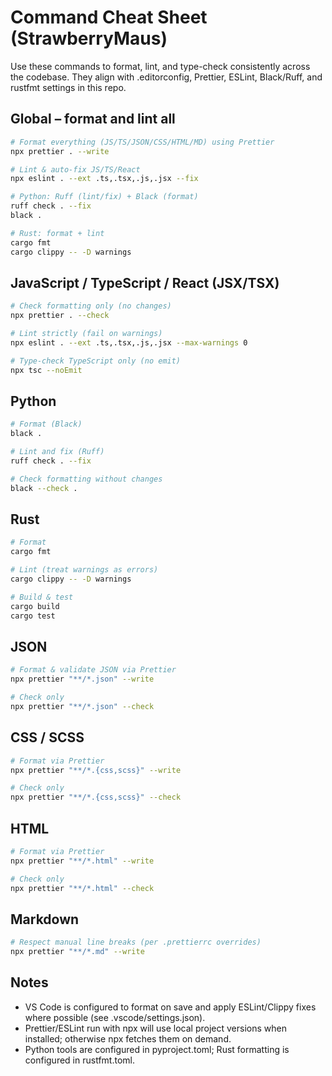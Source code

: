 # Command Cheat Sheet (StrawberryMaus)

Use these commands to format, lint, and type-check consistently across the codebase. They align with .editorconfig, Prettier, ESLint, Black/Ruff, and rustfmt settings in this repo.

## Global – format and lint all

```bash
# Format everything (JS/TS/JSON/CSS/HTML/MD) using Prettier
npx prettier . --write

# Lint & auto-fix JS/TS/React
npx eslint . --ext .ts,.tsx,.js,.jsx --fix

# Python: Ruff (lint/fix) + Black (format)
ruff check . --fix
black .

# Rust: format + lint
cargo fmt
cargo clippy -- -D warnings
```

## JavaScript / TypeScript / React (JSX/TSX)

```bash
# Check formatting only (no changes)
npx prettier . --check

# Lint strictly (fail on warnings)
npx eslint . --ext .ts,.tsx,.js,.jsx --max-warnings 0

# Type-check TypeScript only (no emit)
npx tsc --noEmit
```

## Python

```bash
# Format (Black)
black .

# Lint and fix (Ruff)
ruff check . --fix

# Check formatting without changes
black --check .
```

## Rust

```bash
# Format
cargo fmt

# Lint (treat warnings as errors)
cargo clippy -- -D warnings

# Build & test
cargo build
cargo test
```

## JSON

```bash
# Format & validate JSON via Prettier
npx prettier "**/*.json" --write

# Check only
npx prettier "**/*.json" --check
```

## CSS / SCSS

```bash
# Format via Prettier
npx prettier "**/*.{css,scss}" --write

# Check only
npx prettier "**/*.{css,scss}" --check
```

## HTML

```bash
# Format via Prettier
npx prettier "**/*.html" --write

# Check only
npx prettier "**/*.html" --check
```

## Markdown

```bash
# Respect manual line breaks (per .prettierrc overrides)
npx prettier "**/*.md" --write
```

## Notes

- VS Code is configured to format on save and apply ESLint/Clippy fixes where possible (see .vscode/settings.json).
- Prettier/ESLint run with npx will use local project versions when installed; otherwise npx fetches them on demand.
- Python tools are configured in pyproject.toml; Rust formatting is configured in rustfmt.toml.
